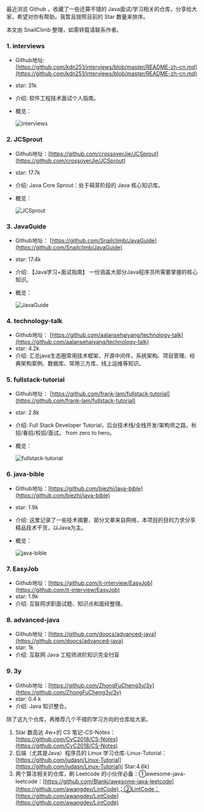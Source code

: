 最近浏览 Github ，收藏了一些还算不错的 Java面试/学习相关的仓库，分享给大家，希望对你有帮助。我暂且按照目前的 Star 数量来排序。

本文由 SnailClimb 整理，如需转载请联系作者。

### 1. interviews

- Github地址:                     [https://github.com/kdn251/interviews/blob/master/README-zh-cn.md](https://github.com/kdn251/interviews/blob/master/README-zh-cn.md)
- star: 31k
- 介绍: 软件工程技术面试个人指南。
- 概览：
  
  ![interviews](http://my-blog-to-use.oss-cn-beijing.aliyuncs.com/18-12-24/47663247.jpg)

### 2. JCSprout

- Github地址：[https://github.com/crossoverJie/JCSprout](https://github.com/crossoverJie/JCSprout)
- star: 17.7k
- 介绍: Java Core Sprout：处于萌芽阶段的 Java 核心知识库。
- 概览：
  
  ![ JCSprout](http://my-blog-to-use.oss-cn-beijing.aliyuncs.com/18-12-24/85903384.jpg)

### 3. JavaGuide

- Github地址： [https://github.com/Snailclimb/JavaGuide](https://github.com/Snailclimb/JavaGuide)
- star: 17.4k
- 介绍: 【Java学习+面试指南】 一份涵盖大部分Java程序员所需要掌握的核心知识。
- 概览：

  ![JavaGuide](http://my-blog-to-use.oss-cn-beijing.aliyuncs.com/18-12-24/1352784.jpg)

### 4. technology-talk

- Github地址： [https://github.com/aalansehaiyang/technology-talk](https://github.com/aalansehaiyang/technology-talk)
- star: 4.2k
- 介绍: 汇总java生态圈常用技术框架、开源中间件，系统架构、项目管理、经典架构案例、数据库、常用三方库、线上运维等知识。

### 5. fullstack-tutorial

- Github地址： [https://github.com/frank-lam/fullstack-tutorial](https://github.com/frank-lam/fullstack-tutorial)
- star: 2.8k
- 介绍:  Full Stack Developer Tutorial，后台技术栈/全栈开发/架构师之路，秋招/春招/校招/面试。 from zero to hero。
- 概览：

  ![fullstack-tutorial](http://my-blog-to-use.oss-cn-beijing.aliyuncs.com/18-12-24/67104534.jpg)

### 6. java-bible

- Github地址：[https://github.com/biezhi/java-bible](https://github.com/biezhi/java-bible)
- star: 1.9k
- 介绍:  这里记录了一些技术摘要，部分文章来自网络，本项目的目的力求分享精品技术干货，以Java为主。
- 概览：

  ![ java-bible](http://my-blog-to-use.oss-cn-beijing.aliyuncs.com/18-12-24/90223588.jpg)

### 7. EasyJob

- Github地址：[https://github.com/it-interview/EasyJob](https://github.com/it-interview/EasyJob)
- star: 1.9k
- 介绍:  互联网求职面试题、知识点和面经整理。

### 8. advanced-java

- Github地址：[https://github.com/doocs/advanced-java](https://github.com/doocs/advanced-java)
- star: 1k
- 介绍: 互联网 Java 工程师进阶知识完全扫盲

### 9. 3y

- Github地址：[https://github.com/ZhongFuCheng3y/3y](https://github.com/ZhongFuCheng3y/3y)
- star: 0.4 k
- 介绍: Java 知识整合。

除了这九个仓库，再推荐几个不错的学习方向的仓库给大家。

1. Star 数高达 4w+的 CS 笔记-CS-Notes：[https://github.com/CyC2018/CS-Notes](https://github.com/CyC2018/CS-Notes)
2. 后端（尤其是Java）程序员的 Linux 学习仓库-Linux-Tutorial：[https://github.com/judasn/Linux-Tutorial](https://github.com/judasn/Linux-Tutorial)( Star:4.6k)
3. 两个算法相关的仓库，刷 Leetcode 的小伙伴必备：①awesome-java-leetcode：[https://github.com/Blankj/awesome-java-leetcode](https://github.com/awangdev/LintCode)；②LintCode：[https://github.com/awangdev/LintCode](https://github.com/awangdev/LintCode)
